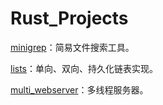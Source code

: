 # Rust_Projects
[minigrep](https://course.rs/basic-practice/intro.html)：简易文件搜索工具。

[lists](https://course.rs/too-many-lists/intro.html)：单向、双向、持久化链表实现。

[multi_webserver](https://course.rs/advance-practice1/intro.html)：多线程服务器。